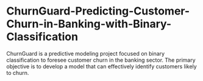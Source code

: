 # ChurnGuard-Predicting-Customer-Churn-in-Banking-with-Binary-Classification
ChurnGuard is a predictive modeling project focused on binary classification to foresee customer churn in the banking sector. The primary objective is to develop a model that can effectively identify customers likely to churn. 
